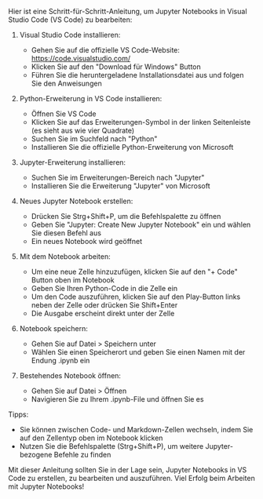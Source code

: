 Hier ist eine Schritt-für-Schritt-Anleitung, um Jupyter Notebooks in Visual Studio Code (VS Code) zu bearbeiten:

1. Visual Studio Code installieren:
   - Gehen Sie auf die offizielle VS Code-Website: https://code.visualstudio.com/
   - Klicken Sie auf den "Download für Windows" Button
   - Führen Sie die heruntergeladene Installationsdatei aus und folgen Sie den Anweisungen

2. Python-Erweiterung in VS Code installieren:
   - Öffnen Sie VS Code
   - Klicken Sie auf das Erweiterungen-Symbol in der linken Seitenleiste (es sieht aus wie vier Quadrate)
   - Suchen Sie im Suchfeld nach "Python"
   - Installieren Sie die offizielle Python-Erweiterung von Microsoft

3. Jupyter-Erweiterung installieren:
   - Suchen Sie im Erweiterungen-Bereich nach "Jupyter"
   - Installieren Sie die Erweiterung "Jupyter" von Microsoft

4. Neues Jupyter Notebook erstellen:
   - Drücken Sie Strg+Shift+P, um die Befehlspalette zu öffnen
   - Geben Sie "Jupyter: Create New Jupyter Notebook" ein und wählen Sie diesen Befehl aus
   - Ein neues Notebook wird geöffnet

5. Mit dem Notebook arbeiten:
   - Um eine neue Zelle hinzuzufügen, klicken Sie auf den "+ Code" Button oben im Notebook
   - Geben Sie Ihren Python-Code in die Zelle ein
   - Um den Code auszuführen, klicken Sie auf den Play-Button links neben der Zelle oder drücken Sie Shift+Enter
   - Die Ausgabe erscheint direkt unter der Zelle

6. Notebook speichern:
   - Gehen Sie auf Datei > Speichern unter
   - Wählen Sie einen Speicherort und geben Sie einen Namen mit der Endung .ipynb ein

7. Bestehendes Notebook öffnen:
   - Gehen Sie auf Datei > Öffnen
   - Navigieren Sie zu Ihrem .ipynb-File und öffnen Sie es

Tipps:
- Sie können zwischen Code- und Markdown-Zellen wechseln, indem Sie auf den Zellentyp oben im Notebook klicken
- Nutzen Sie die Befehlspalette (Strg+Shift+P), um weitere Jupyter-bezogene Befehle zu finden

Mit dieser Anleitung sollten Sie in der Lage sein, Jupyter Notebooks in VS Code zu erstellen, zu bearbeiten und auszuführen. Viel Erfolg beim Arbeiten mit Jupyter Notebooks!
